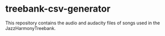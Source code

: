 # treebank-csv-generator
This repository contains the audio and audacity files of songs used in the JazzHarmonyTreebank.
